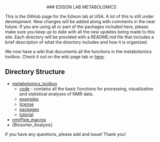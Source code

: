 <p align="center">
### EDISON LAB METABOLOMICS
</p>

This is the GitHub page for the Edison lab at UGA. A lot of this is still under development. New changes will be added along with comments in the near future. 
If you are using all or part of the packages included here, please make sure you keep up to date with all the new updates being made to this site.
Each directory will be provided with a README.md file that includes a brief description of what the directory includes and how it is organized.

We now have a wiki that documents all the functions in the metabolomics toolbox. Check it out on the wiki page tab or [here](https://github.com/artedison/Edison_Lab_Shared_Metabolomics_UGA/wiki).

## Directory Structure

* [metabolomics_toolbox](https://github.com/artedison/Edison_lab_UGA/tree/master/metabolomics_toolbox)
	* [code](https://github.com/artedison/Edison_lab_UGA/tree/master/metabolomics_toolbox/code) - contains all the basic functions for processing, visualization and statistical analyses of NMR data. 
	* [examples](https://github.com/artedison/Edison_lab_UGA/tree/master/metabolomics_toolbox/examples)
	* [license](https://github.com/artedison/Edison_lab_UGA/tree/master/metabolomics_toolbox/license)
	* [packages](https://github.com/artedison/Edison_lab_UGA/tree/master/metabolomics_toolbox/packages)
	* [tutorial](https://github.com/artedison/Edison_lab_UGA/tree/master/metabolomics_toolbox/tutorial)
* [nmrPipe_macros](https://github.com/artedison/Edison_lab_UGA/tree/master/nmrPipe_macros)
* [Biosorter_Analysis]

If you have any questions, please add and issue! Thank you!
